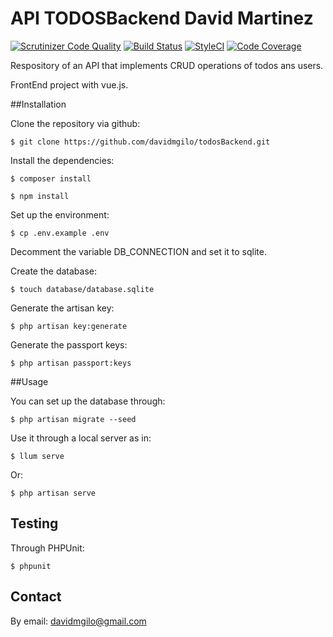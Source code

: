 # API TODOSBackend David Martinez

[![Scrutinizer Code Quality](https://scrutinizer-ci.com/g/davidmgilo/todosBackend/badges/quality-score.png?b=master)](https://scrutinizer-ci.com/g/davidmgilo/todosBackend/?branch=master)
[![Build Status](https://travis-ci.org/davidmgilo/todosBackend.svg?branch=master)](https://travis-ci.org/davidmgilo/todosBackend)
[![StyleCI](https://styleci.io/repos/71568846/shield?branch=master)](https://styleci.io/repos/71568846)
[![Code Coverage](https://scrutinizer-ci.com/g/davidmgilo/todosBackend/badges/coverage.png?b=master)](https://scrutinizer-ci.com/g/davidmgilo/todosBackend/?branch=master)

Respository of an API that implements CRUD operations of todos ans users.

FrontEnd project with vue.js.

##Installation

Clone the repository via github:

```
$ git clone https://github.com/davidmgilo/todosBackend.git
```

Install the dependencies:

```
$ composer install
```

```
$ npm install
```

Set up the environment:

```
$ cp .env.example .env
```

Decomment the variable DB_CONNECTION and set it to sqlite.

Create the database:

```
$ touch database/database.sqlite
 ```
Generate the artisan key:

```
$ php artisan key:generate
```

Generate the passport keys:

```
$ php artisan passport:keys
```

##Usage

You can set up the database through:

```
$ php artisan migrate --seed
```

Use it through a local server as in:

```
$ llum serve
```

Or:

```
$ php artisan serve
```

## Testing

Through PHPUnit:

```
$ phpunit
```

## Contact

By email: davidmgilo@gmail.com


